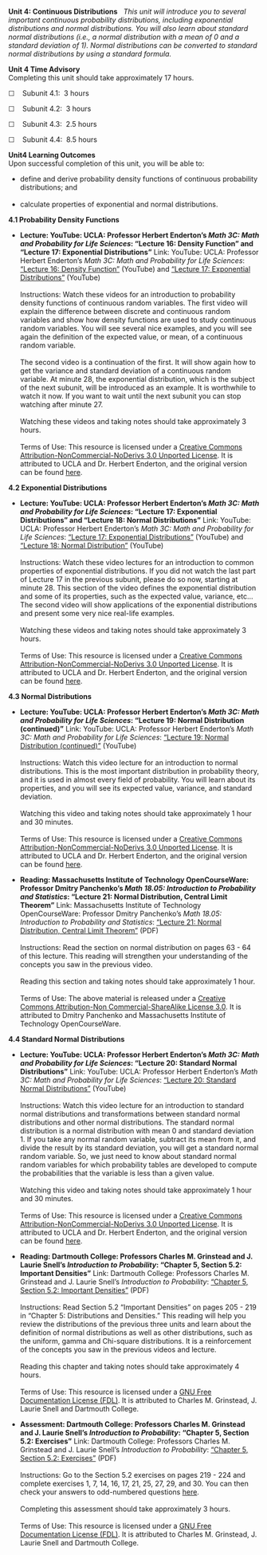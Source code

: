**Unit 4: Continuous Distributions** <span id="4"></span> 
*This unit will introduce you to several important continuous
probability distributions, including exponential distributions and
normal distributions. You will also learn about standard normal
distributions (i.e., a normal distribution with a mean of 0 and a
standard deviation of 1). Normal distributions can be converted to
standard normal distributions by using a standard formula.*

**Unit 4 Time Advisory**  
Completing this unit should take approximately 17 hours.  
  
 ☐    Subunit 4.1:  3 hours  
  
 ☐    Subunit 4.2:  3 hours  
  
 ☐    Subunit 4.3:  2.5 hours  
  
 ☐    Subunit 4.4:  8.5 hours

**Unit4 Learning Outcomes**  
Upon successful completion of this unit, you will be able to:
-   define and derive probability density functions of continuous
    probability distributions; and  
      
-   calculate properties of exponential and normal distributions.

**4.1 Probability Density Functions** <span id="4.1"></span> 
-   **Lecture: YouTube: UCLA: Professor Herbert Enderton’s *Math 3C:
    Math and Probability for Life Sciences*: “Lecture 16: Density
    Function” and “Lecture 17: Exponential Distributions”**
    Link: YouTube: UCLA: Professor Herbert Enderton’s *Math 3C: Math and
    Probability for Life Sciences*: [“Lecture 16: Density
    Function”](http://www.youtube.com/watch?v=4lB_bQ4Q244) (YouTube) and
    [“Lecture 17: Exponential
    Distributions”](http://www.youtube.com/watch?v=n5TG4a9cms8)
    (YouTube)  
        
     Instructions: Watch these videos for an introduction to probability
    density functions of continuous random variables. The first video
    will explain the difference between discrete and continuous random
    variables and show how density functions are used to study
    continuous random variables. You will see several nice examples, and
    you will see again the definition of the expected value, or mean, of
    a continuous random variable.  
        
     The second video is a continuation of the first. It will show again
    how to get the variance and standard deviation of a continuous
    random variable. At minute 28, the exponential distribution, which
    is the subject of the next subunit, will be introduced as an
    example. It is worthwhile to watch it now. If you want to wait until
    the next subunit you can stop watching after minute 27.  
        
     Watching these videos and taking notes should take approximately 3
    hours.  
        
     Terms of Use: This resource is licensed under a [Creative Commons
    Attribution-NonCommercial-NoDerivs 3.0 Unported
    License](http://creativecommons.org/licenses/by-nc-nd/3.0/). It is
    attributed to UCLA and Dr. Herbert Enderton, and the original
    version can be found
    [here](http://www.youtube.com/user/UCLACourses?feature=watch).

**4.2 Exponential Distributions** <span id="4.2"></span> 
-   **Lecture: YouTube: UCLA: Professor Herbert Enderton’s *Math 3C:
    Math and Probability for Life Sciences*: “Lecture 17: Exponential
    Distributions” and “Lecture 18: Normal Distributions”**
    Link: YouTube: UCLA: Professor Herbert Enderton’s *Math 3C: Math and
    Probability for Life Sciences*: [“Lecture 17: Exponential
    Distributions”](http://www.youtube.com/watch?v=n5TG4a9cms8)
    (YouTube) and [“Lecture 18: Normal
    Distribution”](http://www.youtube.com/watch?v=iRGQzp7VNHE)
    (YouTube)  
        
     Instructions: Watch these video lectures for an introduction to
    common properties of exponential distributions. If you did not watch
    the last part of Lecture 17 in the previous subunit, please do so
    now, starting at minute 28. This section of the video defines the
    exponential distribution and some of its properties, such as the
    expected value, variance, etc... The second video will show
    applications of the exponential distributions and present some very
    nice real-life examples.  
        
     Watching these videos and taking notes should take approximately 3
    hours.  
        
     Terms of Use: This resource is licensed under a [Creative Commons
    Attribution-NonCommercial-NoDerivs 3.0 Unported
    License](http://creativecommons.org/licenses/by-nc-nd/3.0/). It is
    attributed to UCLA and Dr. Herbert Enderton, and the original
    version can be found
    [here](http://www.youtube.com/user/UCLACourses?feature=watch).

**4.3 Normal Distributions** <span id="4.3"></span> 
-   **Lecture: YouTube: UCLA: Professor Herbert Enderton’s *Math 3C:
    Math and Probability for Life Sciences*: “Lecture 19: Normal
    Distribution (continued)”**
    Link: YouTube: UCLA: Professor Herbert Enderton’s *Math 3C: Math and
    Probability for Life Sciences*: [“Lecture 19: Normal Distribution
    (continued)”](http://www.youtube.com/watch?v=LddAkPVhgTY)
    (YouTube)  
        
     Instructions: Watch this video lecture for an introduction to
    normal distributions. This is the most important distribution in
    probability theory, and it is used in almost every field of
    probability. You will learn about its properties, and you will see
    its expected value, variance, and standard deviation.  
        
     Watching this video and taking notes should take approximately 1
    hour and 30 minutes.  
        
     Terms of Use: This resource is licensed under a [Creative Commons
    Attribution-NonCommercial-NoDerivs 3.0 Unported
    License](http://creativecommons.org/licenses/by-nc-nd/3.0/). It is
    attributed to UCLA and Dr. Herbert Enderton, and the original
    version can be found
    [here](http://www.youtube.com/user/UCLACourses?feature=watch).

-   **Reading: Massachusetts Institute of Technology OpenCourseWare:
    Professor Dmitry Panchenko’s *Math 18.05: Introduction to
    Probability and Statistics*: “Lecture 21: Normal Distribution,
    Central Limit Theorem”**
    Link: Massachusetts Institute of Technology OpenCourseWare:
    Professor Dmitry Panchenko’s *Math 18.05: Introduction to
    Probability and Statistics*: [“Lecture 21: Normal Distribution,
    Central Limit
    Theorem”](http://ocw.mit.edu/courses/mathematics/18-05-introduction-to-probability-and-statistics-spring-2005/lecture-notes/18_05_lec21.pdf)
    (PDF)  
        
     Instructions: Read the section on normal distribution on pages 63 -
    64 of this lecture. This reading will strengthen your understanding
    of the concepts you saw in the previous video.  
        
     Reading this section and taking notes should take approximately 1
    hour.  
        
     Terms of Use: The above material is released under a [Creative
    Commons Attribution-Non Commercial-ShareAlike License
    3.0](http://creativecommons.org/licenses/by-nc-sa/3.0/#_blank). It
    is attributed to Dmitry Panchenko and Massachusetts Institute of
    Technology OpenCourseWare.

**4.4 Standard Normal Distributions** <span id="4.4"></span> 
-   **Lecture: YouTube: UCLA: Professor Herbert Enderton’s *Math 3C:
    Math and Probability for Life Sciences*: “Lecture 20: Standard
    Normal Distributions”**
    Link: YouTube: UCLA: Professor Herbert Enderton’s *Math 3C: Math and
    Probability for Life Sciences*: [“Lecture 20: Standard Normal
    Distributions”](http://www.youtube.com/watch?v=jzUnSZz7PQo)
    (YouTube)  
        
     Instructions: Watch this video lecture for an introduction to
    standard normal distributions and transformations between standard
    normal distributions and other normal distributions. The standard
    normal distribution is a normal distribution with mean 0 and
    standard deviation 1. If you take any normal random variable,
    subtract its mean from it, and divide the result by its standard
    deviation, you will get a standard normal random variable. So, we
    just need to know about standard normal random variables for which
    probability tables are developed to compute the probabilities that
    the variable is less than a given value.  
        
     Watching this video and taking notes should take approximately 1
    hour and 30 minutes.  
        
     Terms of Use: This resource is licensed under a [Creative Commons
    Attribution-NonCommercial-NoDerivs 3.0 Unported
    License](http://creativecommons.org/licenses/by-nc-nd/3.0/). It is
    attributed to UCLA and Dr. Herbert Enderton, and the original
    version can be found
    [here](http://www.youtube.com/user/UCLACourses?feature=watch).

-   **Reading: Dartmouth College: Professors Charles M. Grinstead and J.
    Laurie Snell’s *Introduction to Probability*: “Chapter 5, Section
    5.2: Important Densities”**
    Link: Dartmouth College: Professors Charles M. Grinstead and J.
    Laurie Snell’s *Introduction to Probability*: [“Chapter 5, Section
    5.2: Important
    Densities”](http://www.dartmouth.edu/~chance/teaching_aids/books_articles/probability_book/amsbook.mac.pdf) (PDF)  
        
     Instructions: Read Section 5.2 “Important Densities” on pages 205 -
    219 in “Chapter 5: Distributions and Densities.” This reading will
    help you review the distributions of the previous three units and
    learn about the definition of normal distributions as well as other
    distributions, such as the uniform, gamma and Chi-square
    distributions. It is a reinforcement of the concepts you saw in the
    previous videos and lecture.  
        
     Reading this chapter and taking notes should take approximately 4
    hours.  
        
     Terms of Use: This resource is licensed under a [GNU Free
    Documentation License (FDL)](http://www.gnu.org/copyleft/fdl.html).
    It is attributed to Charles M. Grinstead, J. Laurie Snell and
    Dartmouth College.

-   **Assessment: Dartmouth College: Professors Charles M. Grinstead and
    J. Laurie Snell’s *Introduction to Probability*: “Chapter 5, Section
    5.2: Exercises”**
    Link: Dartmouth College: Professors Charles M. Grinstead and J.
    Laurie Snell’s *Introduction to Probability*: [“Chapter 5, Section
    5.2:
    Exercises”](http://www.dartmouth.edu/~chance/teaching_aids/books_articles/probability_book/amsbook.mac.pdf) (PDF)  
        
     Instructions: Go to the Section 5.2 exercises on pages 219 - 224
    and complete exercises 1, 7, 14, 16, 17, 21, 25, 27, 29, and 30. You
    can then check your answers to odd-numbered questions
    [here](http://www.math.hawaii.edu/~ralph/Classes/371/Answersodd-5-17-03.pdf).  
        
     Completing this assessment should take approximately 3 hours.  
        
     Terms of Use: This resource is licensed under a [GNU Free
    Documentation License (FDL)](http://www.gnu.org/copyleft/fdl.html).
    It is attributed to Charles M. Grinstead, J. Laurie Snell and
    Dartmouth College.


